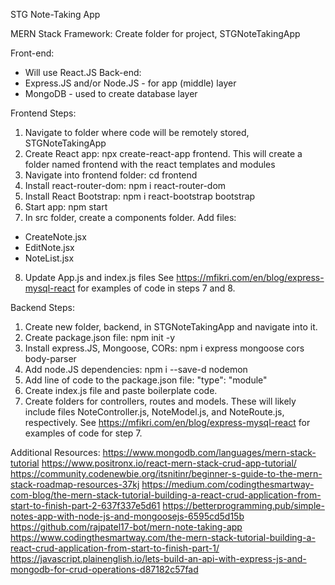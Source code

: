 STG Note-Taking App

MERN Stack Framework:
Create folder for project, STGNoteTakingApp

Front-end:
- Will use React.JS
Back-end:
- Express.JS and/or Node.JS - for app (middle) layer
- MongoDB - used to create database layer


Frontend Steps:
1. Navigate to folder where code will be remotely stored, STGNoteTakingApp
2. Create React app: npx create-react-app frontend. This will create a folder named frontend with the react templates and modules
3. Navigate into frontend folder: cd frontend
4. Install react-router-dom: npm i react-router-dom
5. Install React Bootstrap: npm i react-bootstrap bootstrap
6. Start app: npm start
7. In src folder, create a components folder. Add files:
  - CreateNote.jsx
  - EditNote.jsx
  - NoteList.jsx
8. Update App.js and index.js files
See https://mfikri.com/en/blog/express-mysql-react for examples of code in steps 7 and 8.

Backend Steps:
1. Create new folder, backend, in STGNoteTakingApp and navigate into it.
2. Create package.json file: npm init -y
3. Install express.JS, Mongoose, CORs: npm i express mongoose cors body-parser
4. Add node.JS dependencies: npm i --save-d nodemon
5. Add line of code to the package.json file: "type": "module"
6. Create index.js file and paste boilerplate code.
7. Create folders for controllers, routes and models. These will likely include files NoteController.js, NoteModel.js, and NoteRoute.js, respectively. 
See https://mfikri.com/en/blog/express-mysql-react for examples of code for step 7.


Additional Resources:
https://www.mongodb.com/languages/mern-stack-tutorial
https://www.positronx.io/react-mern-stack-crud-app-tutorial/
https://community.codenewbie.org/itsnitinr/beginner-s-guide-to-the-mern-stack-roadmap-resources-37kj
https://medium.com/codingthesmartway-com-blog/the-mern-stack-tutorial-building-a-react-crud-application-from-start-to-finish-part-2-637f337e5d61
https://betterprogramming.pub/simple-notes-app-with-node-js-and-mongoosejs-6595cd5d15b
https://github.com/rajpatel17-bot/mern-note-taking-app
https://www.codingthesmartway.com/the-mern-stack-tutorial-building-a-react-crud-application-from-start-to-finish-part-1/
https://javascript.plainenglish.io/lets-build-an-api-with-express-js-and-mongodb-for-crud-operations-d87182c57fad